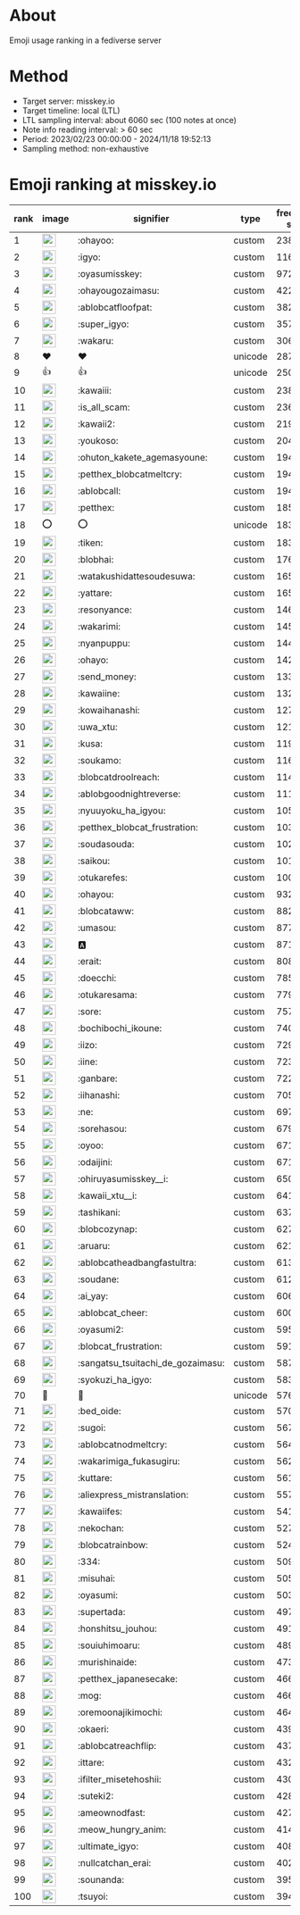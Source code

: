 # About
Emoji usage ranking in a fediverse server

# Method
- Target server: misskey.io
- Target timeline: local (LTL)
- LTL sampling interval: about 6060 sec (100 notes at once)
- Note info reading interval: > 60 sec
- Period: 2023/02/23 00:00:00 - 2024/11/18 19:52:13 
- Sampling method: non-exhaustive

# Emoji ranking at misskey.io

|rank|image|signifier|type|frequency score|
|----|----|----|----|----|
|1|<img height="24" src="https://misskey.io/emoji/ohayoo.webp">|:ohayoo:|custom|238884|
|2|<img height="24" src="https://misskey.io/emoji/igyo.webp">|:igyo:|custom|116175|
|3|<img height="24" src="https://misskey.io/emoji/oyasumisskey.webp">|:oyasumisskey:|custom|97291|
|4|<img height="24" src="https://misskey.io/emoji/ohayougozaimasu.webp">|:ohayougozaimasu:|custom|42200|
|5|<img height="24" src="https://misskey.io/emoji/ablobcatfloofpat.webp">|:ablobcatfloofpat:|custom|38210|
|6|<img height="24" src="https://misskey.io/emoji/super_igyo.webp">|:super_igyo:|custom|35783|
|7|<img height="24" src="https://misskey.io/emoji/wakaru.webp">|:wakaru:|custom|30664|
|8|❤|❤|unicode|28736|
|9|👍|👍|unicode|25083|
|10|<img height="24" src="https://misskey.io/emoji/kawaiii.webp">|:kawaiii:|custom|23836|
|11|<img height="24" src="https://misskey.io/emoji/is_all_scam.webp">|:is_all_scam:|custom|23667|
|12|<img height="24" src="https://misskey.io/emoji/kawaii2.webp">|:kawaii2:|custom|21947|
|13|<img height="24" src="https://misskey.io/emoji/youkoso.webp">|:youkoso:|custom|20462|
|14|<img height="24" src="https://misskey.io/emoji/ohuton_kakete_agemasyoune.webp">|:ohuton_kakete_agemasyoune:|custom|19442|
|15|<img height="24" src="https://misskey.io/emoji/petthex_blobcatmeltcry.webp">|:petthex_blobcatmeltcry:|custom|19421|
|16|<img height="24" src="https://misskey.io/emoji/ablobcall.webp">|:ablobcall:|custom|19410|
|17|<img height="24" src="https://misskey.io/emoji/petthex.webp">|:petthex:|custom|18524|
|18|⭕|⭕|unicode|18364|
|19|<img height="24" src="https://misskey.io/emoji/tiken.webp">|:tiken:|custom|18330|
|20|<img height="24" src="https://misskey.io/emoji/blobhai.webp">|:blobhai:|custom|17687|
|21|<img height="24" src="https://misskey.io/emoji/watakushidattesoudesuwa.webp">|:watakushidattesoudesuwa:|custom|16543|
|22|<img height="24" src="https://misskey.io/emoji/yattare.webp">|:yattare:|custom|16515|
|23|<img height="24" src="https://misskey.io/emoji/resonyance.webp">|:resonyance:|custom|14611|
|24|<img height="24" src="https://misskey.io/emoji/wakarimi.webp">|:wakarimi:|custom|14597|
|25|<img height="24" src="https://misskey.io/emoji/nyanpuppu.webp">|:nyanpuppu:|custom|14441|
|26|<img height="24" src="https://misskey.io/emoji/ohayo.webp">|:ohayo:|custom|14260|
|27|<img height="24" src="https://misskey.io/emoji/send_money.webp">|:send_money:|custom|13394|
|28|<img height="24" src="https://misskey.io/emoji/kawaiine.webp">|:kawaiine:|custom|13294|
|29|<img height="24" src="https://misskey.io/emoji/kowaihanashi.webp">|:kowaihanashi:|custom|12773|
|30|<img height="24" src="https://misskey.io/emoji/uwa_xtu.webp">|:uwa_xtu:|custom|12127|
|31|<img height="24" src="https://misskey.io/emoji/kusa.webp">|:kusa:|custom|11944|
|32|<img height="24" src="https://misskey.io/emoji/soukamo.webp">|:soukamo:|custom|11668|
|33|<img height="24" src="https://misskey.io/emoji/blobcatdroolreach.webp">|:blobcatdroolreach:|custom|11422|
|34|<img height="24" src="https://misskey.io/emoji/ablobgoodnightreverse.webp">|:ablobgoodnightreverse:|custom|11120|
|35|<img height="24" src="https://misskey.io/emoji/nyuuyoku_ha_igyou.webp">|:nyuuyoku_ha_igyou:|custom|10511|
|36|<img height="24" src="https://misskey.io/emoji/petthex_blobcat_frustration.webp">|:petthex_blobcat_frustration:|custom|10302|
|37|<img height="24" src="https://misskey.io/emoji/soudasouda.webp">|:soudasouda:|custom|10256|
|38|<img height="24" src="https://misskey.io/emoji/saikou.webp">|:saikou:|custom|10165|
|39|<img height="24" src="https://misskey.io/emoji/otukarefes.webp">|:otukarefes:|custom|10006|
|40|<img height="24" src="https://misskey.io/emoji/ohayou.webp">|:ohayou:|custom|9322|
|41|<img height="24" src="https://misskey.io/emoji/blobcataww.webp">|:blobcataww:|custom|8821|
|42|<img height="24" src="https://misskey.io/emoji/umasou.webp">|:umasou:|custom|8778|
|43|<img height="24" src="https://misskey.io/emoji/a.webp">|:a:|custom|8715|
|44|<img height="24" src="https://misskey.io/emoji/erait.webp">|:erait:|custom|8085|
|45|<img height="24" src="https://misskey.io/emoji/doecchi.webp">|:doecchi:|custom|7851|
|46|<img height="24" src="https://misskey.io/emoji/otukaresama.webp">|:otukaresama:|custom|7796|
|47|<img height="24" src="https://misskey.io/emoji/sore.webp">|:sore:|custom|7570|
|48|<img height="24" src="https://misskey.io/emoji/bochibochi_ikoune.webp">|:bochibochi_ikoune:|custom|7407|
|49|<img height="24" src="https://misskey.io/emoji/iizo.webp">|:iizo:|custom|7295|
|50|<img height="24" src="https://misskey.io/emoji/iine.webp">|:iine:|custom|7236|
|51|<img height="24" src="https://misskey.io/emoji/ganbare.webp">|:ganbare:|custom|7225|
|52|<img height="24" src="https://misskey.io/emoji/iihanashi.webp">|:iihanashi:|custom|7058|
|53|<img height="24" src="https://misskey.io/emoji/ne.webp">|:ne:|custom|6975|
|54|<img height="24" src="https://misskey.io/emoji/sorehasou.webp">|:sorehasou:|custom|6798|
|55|<img height="24" src="https://misskey.io/emoji/oyoo.webp">|:oyoo:|custom|6719|
|56|<img height="24" src="https://misskey.io/emoji/odaijini.webp">|:odaijini:|custom|6714|
|57|<img height="24" src="https://misskey.io/emoji/ohiruyasumisskey__i.webp">|:ohiruyasumisskey__i:|custom|6506|
|58|<img height="24" src="https://misskey.io/emoji/kawaii_xtu__i.webp">|:kawaii_xtu__i:|custom|6419|
|59|<img height="24" src="https://misskey.io/emoji/tashikani.webp">|:tashikani:|custom|6371|
|60|<img height="24" src="https://misskey.io/emoji/blobcozynap.webp">|:blobcozynap:|custom|6278|
|61|<img height="24" src="https://misskey.io/emoji/aruaru.webp">|:aruaru:|custom|6214|
|62|<img height="24" src="https://misskey.io/emoji/ablobcatheadbangfastultra.webp">|:ablobcatheadbangfastultra:|custom|6139|
|63|<img height="24" src="https://misskey.io/emoji/soudane.webp">|:soudane:|custom|6121|
|64|<img height="24" src="https://misskey.io/emoji/ai_yay.webp">|:ai_yay:|custom|6066|
|65|<img height="24" src="https://misskey.io/emoji/ablobcat_cheer.webp">|:ablobcat_cheer:|custom|6005|
|66|<img height="24" src="https://misskey.io/emoji/oyasumi2.webp">|:oyasumi2:|custom|5959|
|67|<img height="24" src="https://misskey.io/emoji/blobcat_frustration.webp">|:blobcat_frustration:|custom|5912|
|68|<img height="24" src="https://misskey.io/emoji/sangatsu_tsuitachi_de_gozaimasu.webp">|:sangatsu_tsuitachi_de_gozaimasu:|custom|5871|
|69|<img height="24" src="https://misskey.io/emoji/syokuzi_ha_igyo.webp">|:syokuzi_ha_igyo:|custom|5832|
|70|🎉|🎉|unicode|5760|
|71|<img height="24" src="https://misskey.io/emoji/bed_oide.webp">|:bed_oide:|custom|5702|
|72|<img height="24" src="https://misskey.io/emoji/sugoi.webp">|:sugoi:|custom|5677|
|73|<img height="24" src="https://misskey.io/emoji/ablobcatnodmeltcry.webp">|:ablobcatnodmeltcry:|custom|5646|
|74|<img height="24" src="https://misskey.io/emoji/wakarimiga_fukasugiru.webp">|:wakarimiga_fukasugiru:|custom|5624|
|75|<img height="24" src="https://misskey.io/emoji/kuttare.webp">|:kuttare:|custom|5611|
|76|<img height="24" src="https://misskey.io/emoji/aliexpress_mistranslation.webp">|:aliexpress_mistranslation:|custom|5576|
|77|<img height="24" src="https://misskey.io/emoji/kawaiifes.webp">|:kawaiifes:|custom|5417|
|78|<img height="24" src="https://misskey.io/emoji/nekochan.webp">|:nekochan:|custom|5272|
|79|<img height="24" src="https://misskey.io/emoji/blobcatrainbow.webp">|:blobcatrainbow:|custom|5248|
|80|<img height="24" src="https://misskey.io/emoji/334.webp">|:334:|custom|5090|
|81|<img height="24" src="https://misskey.io/emoji/misuhai.webp">|:misuhai:|custom|5053|
|82|<img height="24" src="https://misskey.io/emoji/oyasumi.webp">|:oyasumi:|custom|5036|
|83|<img height="24" src="https://misskey.io/emoji/supertada.webp">|:supertada:|custom|4971|
|84|<img height="24" src="https://misskey.io/emoji/honshitsu_jouhou.webp">|:honshitsu_jouhou:|custom|4915|
|85|<img height="24" src="https://misskey.io/emoji/souiuhimoaru.webp">|:souiuhimoaru:|custom|4897|
|86|<img height="24" src="https://misskey.io/emoji/murishinaide.webp">|:murishinaide:|custom|4733|
|87|<img height="24" src="https://misskey.io/emoji/petthex_japanesecake.webp">|:petthex_japanesecake:|custom|4667|
|88|<img height="24" src="https://misskey.io/emoji/mog.webp">|:mog:|custom|4661|
|89|<img height="24" src="https://misskey.io/emoji/oremoonajikimochi.webp">|:oremoonajikimochi:|custom|4644|
|90|<img height="24" src="https://misskey.io/emoji/okaeri.webp">|:okaeri:|custom|4394|
|91|<img height="24" src="https://misskey.io/emoji/ablobcatreachflip.webp">|:ablobcatreachflip:|custom|4379|
|92|<img height="24" src="https://misskey.io/emoji/ittare.webp">|:ittare:|custom|4324|
|93|<img height="24" src="https://misskey.io/emoji/ifilter_misetehoshii.webp">|:ifilter_misetehoshii:|custom|4307|
|94|<img height="24" src="https://misskey.io/emoji/suteki2.webp">|:suteki2:|custom|4286|
|95|<img height="24" src="https://misskey.io/emoji/ameownodfast.webp">|:ameownodfast:|custom|4277|
|96|<img height="24" src="https://misskey.io/emoji/meow_hungry_anim.webp">|:meow_hungry_anim:|custom|4149|
|97|<img height="24" src="https://misskey.io/emoji/ultimate_igyo.webp">|:ultimate_igyo:|custom|4086|
|98|<img height="24" src="https://misskey.io/emoji/nullcatchan_erai.webp">|:nullcatchan_erai:|custom|4026|
|99|<img height="24" src="https://misskey.io/emoji/sounanda.webp">|:sounanda:|custom|3956|
|100|<img height="24" src="https://misskey.io/emoji/tsuyoi.webp">|:tsuyoi:|custom|3944|
